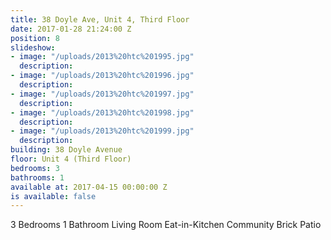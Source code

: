 ```yaml
---
title: 38 Doyle Ave, Unit 4, Third Floor
date: 2017-01-28 21:24:00 Z
position: 8
slideshow:
- image: "/uploads/2013%20htc%201995.jpg"
  description: 
- image: "/uploads/2013%20htc%201996.jpg"
  description: 
- image: "/uploads/2013%20htc%201997.jpg"
  description: 
- image: "/uploads/2013%20htc%201998.jpg"
  description: 
- image: "/uploads/2013%20htc%201999.jpg"
  description: 
building: 38 Doyle Avenue
floor: Unit 4 (Third Floor)
bedrooms: 3
bathrooms: 1
available at: 2017-04-15 00:00:00 Z
is available: false
---
```


3 Bedrooms
1 Bathroom
Living Room
Eat-in-Kitchen
Community Brick Patio
